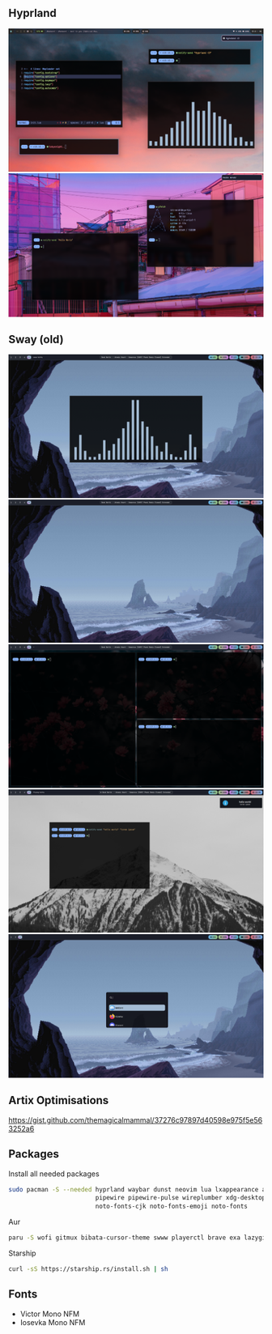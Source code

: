 ## Hyprland

![Screenshot of my desktop](./assets/screenshot-hyprland-1.png)
![Screenshot of my desktop](./assets/screenshot-hyprland-2.png)

## Sway (old)

![Screenshot of my desktop](./assets/screenshot-1.png)
![Screenshot of my desktop](./assets/screenshot-2.png)
![Screenshot of my desktop](./assets/screenshot-3.png)
![Screenshot of my desktop](./assets/screenshot-4.png)
![Screenshot of my desktop](./assets/screenshot-5.png)

## Artix Optimisations
https://gist.github.com/themagicalmammal/37276c97897d40598e975f5e563252a6

## Packages
Install all needed packages
```bash
sudo pacman -S --needed hyprland waybar dunst neovim lua lxappearance artix-dark-theme tmux kitty qutebrowser \
                        pipewire pipewire-pulse wireplumber xdg-desktop-portal-hyprland brightnessctl wpa_supplicant \
                        noto-fonts-cjk noto-fonts-emoji noto-fonts
```

Aur
```bash
paru -S wofi gitmux bibata-cursor-theme swww playerctl brave exa lazygit hyprshade
```

Starship
```bash
curl -sS https://starship.rs/install.sh | sh
```

## Fonts
- Victor Mono NFM
- Iosevka Mono NFM
